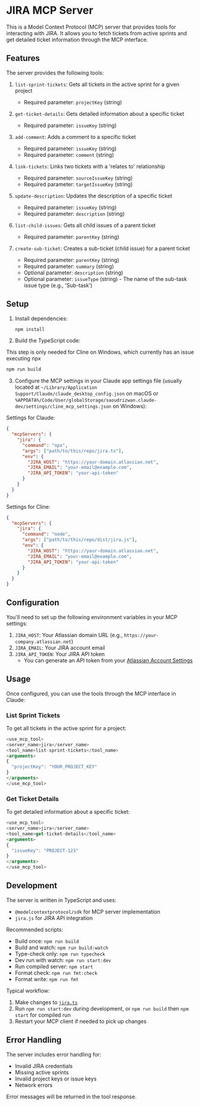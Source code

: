 # JIRA MCP Server

This is a Model Context Protocol (MCP) server that provides tools for interacting with JIRA. It allows you to fetch tickets from active sprints and get detailed ticket information through the MCP interface.

## Features

The server provides the following tools:

1. `list-sprint-tickets`: Gets all tickets in the active sprint for a given project
   - Required parameter: `projectKey` (string)

2. `get-ticket-details`: Gets detailed information about a specific ticket
   - Required parameter: `issueKey` (string)

3. `add-comment`: Adds a comment to a specific ticket
   - Required parameter: `issueKey` (string)
   - Required parameter: `comment` (string)

4. `link-tickets`: Links two tickets with a 'relates to' relationship
   - Required parameter: `sourceIssueKey` (string)
   - Required parameter: `targetIssueKey` (string)

5. `update-description`: Updates the description of a specific ticket
   - Required parameter: `issueKey` (string)
   - Required parameter: `description` (string)

6. `list-child-issues`: Gets all child issues of a parent ticket
   - Required parameter: `parentKey` (string)

7. `create-sub-ticket`: Creates a sub-ticket (child issue) for a parent ticket
   - Required parameter: `parentKey` (string)
   - Required parameter: `summary` (string)
   - Optional parameter: `description` (string)
   - Optional parameter: `issueType` (string) - The name of the sub-task issue type (e.g., 'Sub-task')

## Setup

1. Install dependencies:

   ```bash
   npm install
   ```

2. Build the TypeScript code:

This step is only needed for Cline on Windows, which currently has an issue executing npx

   ```bash
   npm run build
   ```

3. Configure the MCP settings in your Claude app settings file (usually located at `~/Library/Application Support/Claude/claude_desktop_config.json` on macOS or `%APPDATA%/Code/User/globalStorage/saoudrizwan.claude-dev/settings/cline_mcp_settings.json` on Windows):

Settings for Claude:

```json
{
  "mcpServers": {
    "jira": {
      "command": "npx",
      "args": ["path/to/this/repo/jira.ts"],
      "env": {
        "JIRA_HOST": "https://your-domain.atlassian.net",
        "JIRA_EMAIL": "your-email@example.com",
        "JIRA_API_TOKEN": "your-api-token"
      }
    }
  }
}
```

Settings for Cline:

```json
{
  "mcpServers": {
    "jira": {
      "command": "node",
      "args": ["path/to/this/repo/dist/jira.js"],
      "env": {
        "JIRA_HOST": "https://your-domain.atlassian.net",
        "JIRA_EMAIL": "your-email@example.com",
        "JIRA_API_TOKEN": "your-api-token"
      }
    }
  }
}
```

## Configuration

You'll need to set up the following environment variables in your MCP settings:

1. `JIRA_HOST`: Your Atlassian domain URL (e.g., `https://your-company.atlassian.net`)
2. `JIRA_EMAIL`: Your JIRA account email
3. `JIRA_API_TOKEN`: Your JIRA API token
   - You can generate an API token from your [Atlassian Account Settings](https://id.atlassian.com/manage-profile/security/api-tokens)

## Usage

Once configured, you can use the tools through the MCP interface in Claude:

### List Sprint Tickets

To get all tickets in the active sprint for a project:

```typescript
<use_mcp_tool>
<server_name>jira</server_name>
<tool_name>list-sprint-tickets</tool_name>
<arguments>
{
  "projectKey": "YOUR_PROJECT_KEY"
}
</arguments>
</use_mcp_tool>
```

### Get Ticket Details

To get detailed information about a specific ticket:

```typescript
<use_mcp_tool>
<server_name>jira</server_name>
<tool_name>get-ticket-details</tool_name>
<arguments>
{
  "issueKey": "PROJECT-123"
}
</arguments>
</use_mcp_tool>
```

## Development

The server is written in TypeScript and uses:

- `@modelcontextprotocol/sdk` for MCP server implementation
- `jira.js` for JIRA API integration

Recommended scripts:

- Build once: `npm run build`
- Build and watch: `npm run build:watch`
- Type-check only: `npm run typecheck`
- Dev run with watch: `npm run start:dev`
- Run compiled server: `npm start`
- Format check: `npm run fmt:check`
- Format write: `npm run fmt`

Typical workflow:

1. Make changes to [`jira.ts`](jira.ts)
2. Run `npm run start:dev` during development, or `npm run build` then `npm start` for compiled run
3. Restart your MCP client if needed to pick up changes

## Error Handling

The server includes error handling for:

- Invalid JIRA credentials
- Missing active sprints
- Invalid project keys or issue keys
- Network errors

Error messages will be returned in the tool response.
